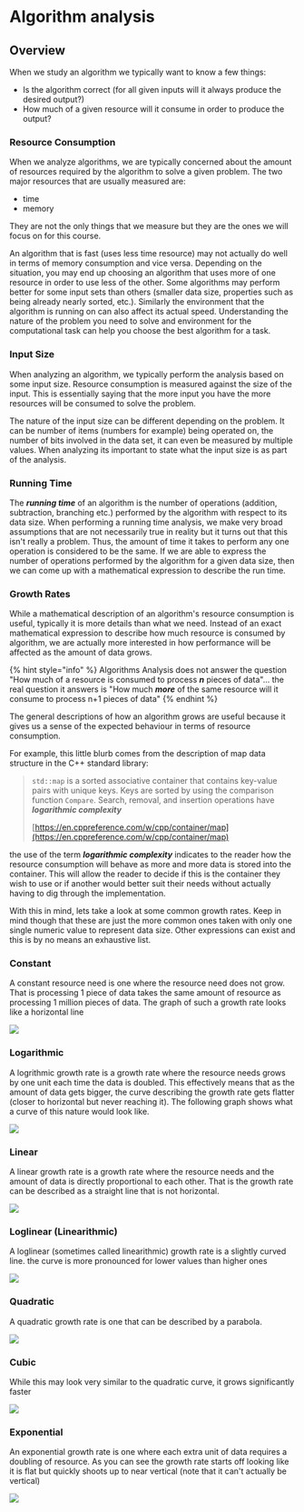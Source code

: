 # Algorithm analysis

## Overview

When we study an algorithm we typically want to know a few things:

* Is the algorithm correct \(for all given inputs will it always produce the desired output?\)
* How much of a given resource will it consume in order to produce the output? 

### Resource Consumption

When we analyze algorithms, we are typically concerned about the amount of resources required by the algorithm to solve a given problem.  The two major resources that are usually measured are:

* time
* memory

They are not the only things that we measure but they are the ones we will focus on for this course.

An algorithm that is fast \(uses less time resource\) may not actually do well in terms of memory consumption and vice versa.  Depending on the situation, you may end up choosing an algorithm that uses more of one resource in order to use less of the other.  Some algorithms may perform better for some input sets than others \(smaller data size, properties such as being already nearly sorted, etc.\).  Similarly the environment that the algorithm is running on can also affect its actual speed.  Understanding the nature of the problem you need to solve and environment for the computational task can help you choose the best algorithm for a task.   

### Input Size

When analyzing an algorithm, we typically perform the analysis based on some input size.  Resource consumption is measured against the size of the input.  This is essentially saying that the more input you have the more resources will be consumed to solve the problem.

The nature of the input size can be different depending on the problem.  It can be number of items \(numbers for example\) being operated on, the number of bits involved in the data set, it can even be measured by multiple values.  When analyzing its important to state what the input size is as part of the analysis.

### Running Time

The _**running time**_ of an algorithm is the number of operations \(addition, subtraction, branching etc.\)  performed by the algorithm with respect to its data size.  When performing a running time analysis, we make very broad assumptions that are not necessarily true in reality but it turns out that this isn't really a problem.  Thus, the amount of time it takes to perform any one operation is considered to be the same.  If we are able to express the number of operations performed by the algorithm for a given data size, then we can come up with a mathematical expression to describe the run time.

### Growth Rates

While a mathematical description of an algorithm's resource consumption is useful, typically it is more details than what we need.  Instead of an exact mathematical expression to describe how much resource is consumed by algorithm, we are actually more interested in how performance will be affected as the amount of data grows. 

{% hint style="info" %}
Algorithms Analysis does not answer the question "How much of a resource is consumed to process _**n**_ pieces of data"... the real question it answers is "How much _**more**_ of the same resource will it consume to process n+1 pieces of data"
{% endhint %}

 The general descriptions of how an algorithm grows are useful because it gives us a sense of the expected behaviour in terms of resource consumption.  

For example, this little blurb comes from the description of map data structure in the C++ standard library:

> `std::map` is a sorted associative container that contains key-value pairs with unique keys. Keys are sorted by using the comparison function `Compare`. Search, removal, and insertion operations have _**logarithmic complexity**_ 
>
> [https://en.cppreference.com/w/cpp/container/map](https://en.cppreference.com/w/cpp/container/map)

the use of the term _**logarithmic complexity**_ indicates to the reader how the resource consumption will behave as more and more data is stored into the container.   This will allow the reader to decide if this is the container they wish to use or if another would better suit their needs without actually having to dig through the implementation.

With this in mind, lets take a look at some common growth rates.  Keep in mind though that these are just the more common ones taken with only one single numeric value to represent data size.  Other expressions can exist and this is by no means an exhaustive list.

### Constant

A constant resource need is one where the resource need does not grow. That is processing 1 piece of data takes the same amount of resource as processing 1 million pieces of data. The graph of such a growth rate looks like a horizontal line

![](../.gitbook/assets/image%20%2831%29.png)

### Logarithmic

A logrithmic growth rate is a growth rate where the resource needs grows by one unit each time the data is doubled. This effectively means that as the amount of data gets bigger, the curve describing the growth rate gets flatter \(closer to horizontal but never reaching it\). The following graph shows what a curve of this nature would look like.

![](../.gitbook/assets/image%20%2847%29.png)

### Linear

A linear growth rate is a growth rate where the resource needs and the amount of data is directly proportional to each other. That is the growth rate can be described as a straight line that is not horizontal.

![](../.gitbook/assets/image%20%2859%29.png)

### Loglinear \(Linearithmic\)

A loglinear \(sometimes called linearithmic\) growth rate is a slightly curved line. the curve is more pronounced for lower values than higher ones

![](../.gitbook/assets/image%20%2844%29.png)

### Quadratic

A quadratic growth rate is one that can be described by a parabola.

![](../.gitbook/assets/image%20%2882%29.png)

### Cubic

While this may look very similar to the quadratic curve, it grows significantly faster

![](../.gitbook/assets/image%20%2861%29.png)

### Exponential

An exponential growth rate is one where each extra unit of data requires a doubling of resource. As you can see the growth rate starts off looking like it is flat but quickly shoots up to near vertical \(note that it can't actually be vertical\)

![](../.gitbook/assets/image%20%2830%29.png)



